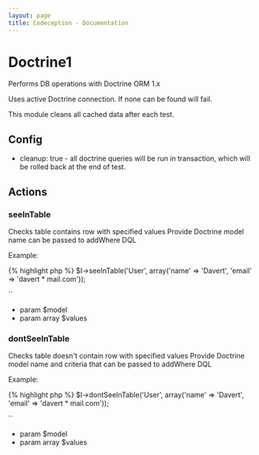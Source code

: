 ```yaml
---
layout: page
title: Codeception - Documentation
---
```


# Doctrine1

Performs DB operations with Doctrine ORM 1.x

Uses active Doctrine connection. If none can be found will fail.

This module cleans all cached data after each test.

## Config
* cleanup: true - all doctrine queries will be run in transaction, which will be rolled back at the end of test.


## Actions


### seeInTable


Checks table contains row with specified values
Provide Doctrine model name can be passed to addWhere DQL

Example:


{% highlight php %}
$I->seeInTable('User', array('name' => 'Davert', 'email' => 'davert * mail.com'));

``

 * param $model
 * param array $values

### dontSeeInTable


Checks table doesn't contain row with specified values
Provide Doctrine model name and criteria that can be passed to addWhere DQL

Example:


{% highlight php %}
$I->dontSeeInTable('User', array('name' => 'Davert', 'email' => 'davert * mail.com'));

``

 * param $model
 * param array $values
